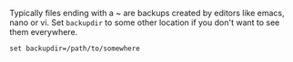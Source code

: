 Typically files ending with a ~ are backups created by editors like emacs, nano or vi. Set `backupdir` to some other location if you don't want to see them everywhere.

```
set backupdir=/path/to/somewhere
```
